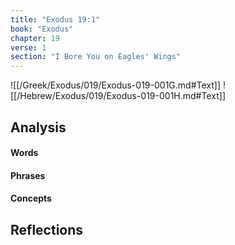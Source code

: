 ```yaml
---
title: "Exodus 19:1"
book: "Exodus"
chapter: 19
verse: 1
section: "I Bore You on Eagles' Wings"
---
```

![[/Greek/Exodus/019/Exodus-019-001G.md#Text]]
![[/Hebrew/Exodus/019/Exodus-019-001H.md#Text]]

## Analysis

#### Words

#### Phrases

#### Concepts

## Reflections
